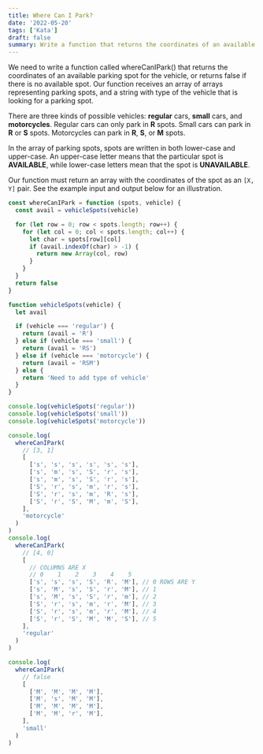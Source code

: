 ```yaml
---
title: Where Can I Park?
date: '2022-05-20'
tags: ['Kata']
draft: false
summary: Write a function that returns the coordinates of an available parking spot for the vehicle, or returns false if there is no available spot.
---
```


We need to write a function called whereCanIPark() that returns the coordinates of an available parking spot for the vehicle, or returns false if there is no available spot. Our function receives an array of arrays representing parking spots, and a string with type of the vehicle that is looking for a parking spot.

There are three kinds of possible vehicles: **regular** cars, **small** cars, and **motorcycles**.
Regular cars can only park in **R** spots.
Small cars can park in **R** or **S** spots.
Motorcycles can park in **R**, **S**, or **M** spots.

In the array of parking spots, spots are written in both lower-case and upper-case. An upper-case letter means that the particular spot is **AVAILABLE**, while lower-case letters mean that the spot is **UNAVAILABLE**.

Our function must return an array with the coordinates of the spot as an `[X, Y]` pair. See the example input and output below for an illustration.

```js
const whereCanIPark = function (spots, vehicle) {
  const avail = vehicleSpots(vehicle)

  for (let row = 0; row < spots.length; row++) {
    for (let col = 0; col < spots.length; col++) {
      let char = spots[row][col]
      if (avail.indexOf(char) > -1) {
        return new Array(col, row)
      }
    }
  }
  return false
}

function vehicleSpots(vehicle) {
  let avail

  if (vehicle === 'regular') {
    return (avail = 'R')
  } else if (vehicle === 'small') {
    return (avail = 'RS')
  } else if (vehicle === 'motorcycle') {
    return (avail = 'RSM')
  } else {
    return 'Need to add type of vehicle'
  }
}

console.log(vehicleSpots('regular'))
console.log(vehicleSpots('small'))
console.log(vehicleSpots('motorcycle'))

console.log(
  whereCanIPark(
    // [3, 1]
    [
      ['s', 's', 's', 's', 's', 's'],
      ['s', 'm', 's', 'S', 'r', 's'],
      ['s', 'm', 's', 'S', 'r', 's'],
      ['S', 'r', 's', 'm', 'r', 's'],
      ['S', 'r', 's', 'm', 'R', 's'],
      ['S', 'r', 'S', 'M', 'm', 'S'],
    ],
    'motorcycle'
  )
)
console.log(
  whereCanIPark(
    // [4, 0]
    [
      // COLUMNS ARE X
      // 0    1    2    3    4    5
      ['s', 's', 's', 'S', 'R', 'M'], // 0 ROWS ARE Y
      ['s', 'M', 's', 'S', 'r', 'M'], // 1
      ['s', 'M', 's', 'S', 'r', 'm'], // 2
      ['S', 'r', 's', 'm', 'r', 'M'], // 3
      ['S', 'r', 's', 'm', 'r', 'M'], // 4
      ['S', 'r', 'S', 'M', 'M', 'S'], // 5
    ],
    'regular'
  )
)

console.log(
  whereCanIPark(
    // false
    [
      ['M', 'M', 'M', 'M'],
      ['M', 's', 'M', 'M'],
      ['M', 'M', 'M', 'M'],
      ['M', 'M', 'r', 'M'],
    ],
    'small'
  )
)
```
